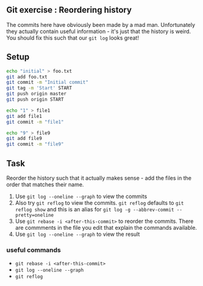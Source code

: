 ## Git exercise : Reordering history

The commits here have obviously been made by a mad man.
Unfortunately they actually contain useful information - it's just that the history is weird.
You should fix this such that our `git log` looks great!

## Setup

```sh
echo "initial" > foo.txt
git add foo.txt
git commit -m "Initial commit"
git tag -m 'Start' START
git push origin master
git push origin START

echo "1" > file1
git add file1
git commit -m "file1"

echo "9" > file9
git add file9
git commit -m "file9"
```

## Task

Reorder the history such that it actually makes sense - add the files in the order that matches their name.

1. Use `git log --oneline --graph` to view the commits
2. Also try `git reflog` to view the commits. `git reflog` defaults to `git reflog show` and this is an alias for `git log -g --abbrev-commit --pretty=oneline`
3. Use `git rebase -i <after-this-commit>` to reorder the commits. There are commments in the file you edit that explain the commands available.
4. Use `git log --oneline --graph` to view the result

### useful commands

- `git rebase -i <after-this-commit>`
- `git log --oneline --graph`
- `git reflog`
